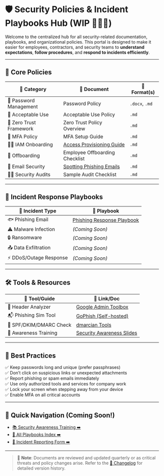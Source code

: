 # 🛡️ Security Policies & Incident Playbooks Hub (WIP 🚧🚧🚧)

Welcome to the centralized hub for all security-related documentation, playbooks, and organizational policies. This portal is designed to make it easier for employees, contractors, and security teams to **understand expectations**, **follow procedures**, and **respond to incidents efficiently**.

---

## 📄 Core Policies

| 📘 Category                   | 📂 Document                                       | 📎 Format(s)        |
|------------------------------|--------------------------------------------------|---------------------|
| 🔑 Password Management       | Password Policy | `.docx`, `.md`      |
| 🧳 Acceptable Use             | Acceptable Use Policy| `.md`               |
| 📡 Zero Trust Framework      | Zero Trust Policy Overview | `.md`         |
| 🔐 MFA Policy                | MFA Setup Guide     | `.md`               |
| 🙎‍♂️ IAM Onboarding           | [Access Provisioning Guide](https://github.com/Dee-Techie/Cybersecurity-Portfolio/blob/main/Security-Policies/IAM-Onboarding.md) | `.md`          |
| 👋 Offboarding               | Employee Offboarding Checklist | `.md`      |
| 📧 Email Security            | [Spotting Phishing Emails](https://github.com/Dee-Techie/Cybersecurity-Portfolio/blob/main/Security-Policies/Spotting-Fishing-emails.md) | `.md`        |
| 🕵️‍♂️ Security Audits         | Sample Audit Checklist | `.md`        |

---

## 🚨 Incident Response Playbooks

| 📕 Incident Type          | 📖 Playbook                                         |
|--------------------------|-----------------------------------------------------|
| 🐟 Phishing Email         | [Phishing Response Playbook](https://github.com/Dee-Techie/Cybersecurity-Portfolio/blob/main/Security-Policies/Phishing-response-playbook.md) |
| ⚠️ Malware Infection      | *(Coming Soon)*                                     |
| 🔒 Ransomware             | *(Coming Soon)*                                     |
| 📤 Data Exfiltration      | *(Coming Soon)*                                     |
| ⚡ DDoS/Outage Response   | *(Coming Soon)*                                     |

---

## 🛠️ Tools & Resources

| 🧰 Tool/Guide              | 🔗 Link/Doc                                                  |
|---------------------------|-------------------------------------------------------------|
| 🔎 Header Analyzer        | [Google Admin Toolbox](https://toolbox.googleapps.com/apps/messageheader/) |
| 📬 Phishing Sim Tool      | [GoPhish (Self-hosted)](https://getgophish.com)              |
| 🔐 SPF/DKIM/DMARC Check   | [dmarcian Tools](https://dmarcian.com/tools/)               |
| 🧠 Awareness Training     | [Security Awareness Slides](./training/phishing-awareness.pptx) |

---

## 🧠 Best Practices

✅ Keep passwords long and unique (prefer passphrases)  
✅ Don’t click on suspicious links or unexpected attachments  
✅ Report phishing or spam emails immediately  
✅ Use only authorized tools and services for company work  
✅ Lock your screen when stepping away from your device  
✅ Enable MFA on all critical accounts

---

## 🧭 Quick Navigation (Coming Soon!)

- [📚 Security Awareness Training ➡️](./training/index.md)
- [📒 All Playbooks Index ➡️](./playbooks/index.md)
- [📝 Incident Reporting Form ➡️](https://yourcompany.com/report-security-incident)

---

> 📢 **Note**: Documents are reviewed and updated quarterly or as critical threats and policy changes arise. Refer to the [📓 Changelog](./docs/changelog.md) for detailed version history.

